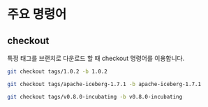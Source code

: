 # 주요 명령어 

## checkout
특정 태그를 브랜치로 다운로드 할 때 checkout 명령어를 이용합니다. 

```bash
git checkout tags/1.0.2 -b 1.0.2

git checkout tags/apache-iceberg-1.7.1 -b apache-iceberg-1.7.1

git checkout tags/v0.8.0-incubating -b v0.8.0-incubating

```